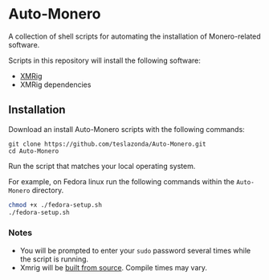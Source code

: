 # Auto-Monero

A collection of shell scripts for automating the installation of Monero-related software.

Scripts in this repository will install the following software:  

* [XMRig](https://xmrig.com)
* XMRig dependencies

## Installation

Download an install Auto-Monero scripts with the following commands:


`git clone https://github.com/teslazonda/Auto-Monero.git`  
`cd Auto-Monero`

Run the script that matches your local operating system.

For example, on Fedora linux run the following commands within the `Auto-Monero` directory.
```bash
chmod +x ./fedora-setup.sh
./fedora-setup.sh
```

### Notes
* You will be prompted to enter your `sudo` password several times while the script is running.  
* Xmrig will be [built from source](https://xmrig.com/docs/miner/build). Compile times may vary.
